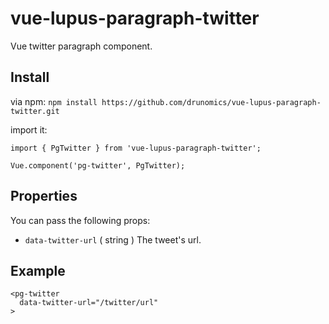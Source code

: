 # vue-lupus-paragraph-twitter
Vue twitter paragraph component.



## Install

via npm:
`npm install https://github.com/drunomics/vue-lupus-paragraph-twitter.git`


import it:

```
import { PgTwitter } from 'vue-lupus-paragraph-twitter';

Vue.component('pg-twitter', PgTwitter);
```

## Properties
You can pass the following props:

- `data-twitter-url` ( string )
  The tweet's url.

## Example
```
<pg-twitter
  data-twitter-url="/twitter/url"
>
```